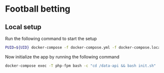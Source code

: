 # Football betting

## Local setup
Run the following command to start the setup

```bash
PUID=${UID} docker-compose -f docker-compose.yml -f docker-compose.local.yml up -d --build
```

Now initialize the app by running the following command
```bash
docker-compose exec -T php-fpm bash -c "cd /data-api && bash init.sh"
```
